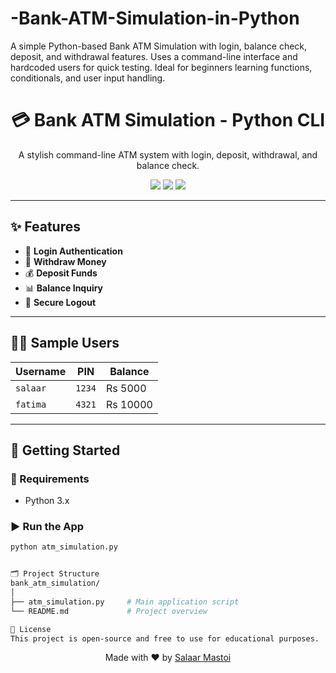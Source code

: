 # -Bank-ATM-Simulation-in-Python
A simple Python-based Bank ATM Simulation with login, balance check, deposit, and withdrawal features. Uses a command-line interface and hardcoded users for quick testing. Ideal for beginners learning functions, conditionals, and user input handling.


<h1 align="center">💳 Bank ATM Simulation - Python CLI</h1>

<p align="center">
  A stylish command-line ATM system with login, deposit, withdrawal, and balance check.
</p>

<p align="center">
  <img src="https://img.shields.io/badge/Python-3.x-blue?style=flat-square">
  <img src="https://img.shields.io/badge/Project-Type-CLI-green?style=flat-square">
  <img src="https://img.shields.io/badge/Level-Beginner-yellow?style=flat-square">
</p>

---

## ✨ Features

- 🔐 **Login Authentication**
- 💸 **Withdraw Money**
- 💰 **Deposit Funds**
- 📊 **Balance Inquiry**
- 🛑 **Secure Logout**

---

## 🧑‍💻 Sample Users

| Username | PIN   | Balance  |
|----------|-------|----------|
| `salaar` | `1234`| Rs 5000  |
| `fatima` | `4321`| Rs 10000 |

---

## 🚀 Getting Started

### 🔧 Requirements
- Python 3.x

### ▶️ Run the App

```bash
python atm_simulation.py


🗂️ Project Structure
bank_atm_simulation/
│
├── atm_simulation.py     # Main application script
└── README.md             # Project overview

📜 License
This project is open-source and free to use for educational purposes.

 ```
<p align="center"> Made with ❤️ by <a href="https://github.com/salarmastoi110" target="_blank">Salaar Mastoi</a> </p>
